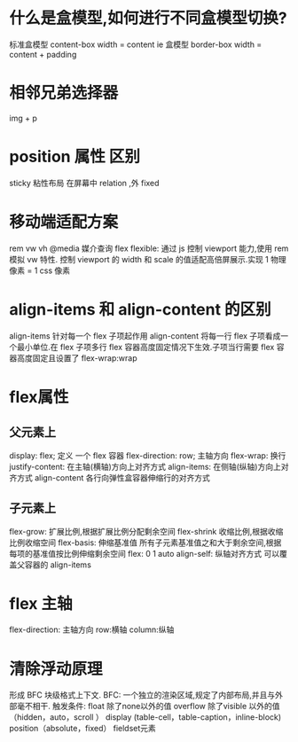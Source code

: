 # 什么是盒模型,如何进行不同盒模型切换?
标准盒模型 content-box width = content
ie 盒模型 border-box width = content + padding
# 相邻兄弟选择器
  img + p
# position 属性 区别
  sticky 粘性布局  在屏幕中 relation ,外 fixed
# 移动端适配方案
 rem vw vh @media 媒介查询 flex
flexible: 通过 js 控制 viewport 能力,使用 rem 模拟 vw 特性. 控制 viewport 的 width 和 scale 的值适配高倍屏展示.实现 1 物理像素 = 1 css 像素
#  align-items 和 align-content 的区别
align-items 针对每一个 flex 子项起作用
align-content 将每一行 flex 子项看成一个最小单位.在 flex 子项多行 flex 容器高度固定情况下生效.子项当行需要 flex 容器高度固定且设置了 flex-wrap:wrap
# flex属性
## 父元素上
display: flex; 定义 一个 flex 容器
flex-direction: row; 主轴方向
flex-wrap:  换行
justify-content: 在主轴(横轴)方向上对齐方式
align-items: 在侧轴(纵轴)方向上对齐方式
align-content 各行向弹性盒容器伸缩行的对齐方式
## 子元素上
flex-grow: 扩展比例,根据扩展比例分配剩余空间
flex-shrink 收缩比例,根据收缩比例收缩空间
flex-basis: 伸缩基准值 所有子元素基准值之和大于剩余空间,根据每项的基准值按比例伸缩剩余空间
flex: 0 1 auto
align-self: 纵轴对齐方式 可以覆盖父容器的 align-items
# flex 主轴
flex-direction: 主轴方向 row:横轴 column:纵轴
# 清除浮动原理
形成 BFC 块级格式上下文.
BFC: 一个独立的渲染区域,规定了内部布局,并且与外部毫不相干.
触发条件:
  float 除了none以外的值 
  overflow 除了visible 以外的值（hidden，auto，scroll ） 
  display (table-cell，table-caption，inline-block) 
  position（absolute，fixed） 
  fieldset元素



